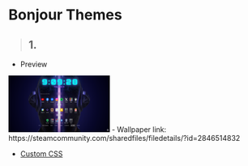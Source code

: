 # Bonjour Themes
> ## 1. 
- Preview  
<img src="/bonjour-themes/Screenshot bonjour 01.png" height="112" width="200">
- Wallpaper link: https://steamcommunity.com/sharedfiles/filedetails/?id=2846514832

- [Custom CSS]()